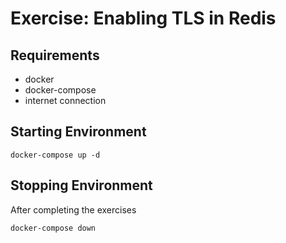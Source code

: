 # Exercise: Enabling TLS in Redis

## Requirements

- docker
- docker-compose
- internet connection

## Starting Environment

```
docker-compose up -d
```

## Stopping Environment

After completing the exercises

```
docker-compose down
```

